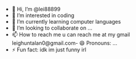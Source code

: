 - 👋 Hi, I’m @lei88899
- 👀 I’m interested in coding
- 🌱 I’m currently learning computer languages
- 💞️ I’m looking to collaborate on ...
- 📫 How to reach me u can reach me at my gmail leighuntalan0@gmail.com- 😄 Pronouns: ...
- ⚡ Fun fact: idk im just funny irl

<!---
lei88899/lei88899 is a ✨ special ✨ repository because its `README.md` (this file) appears on your GitHub profile.
You can click the Preview link to take a look at your changes.
--->
